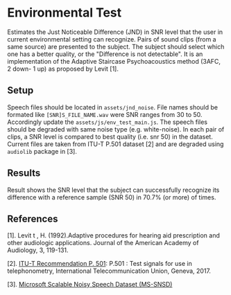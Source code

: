 # Environmental Test

Estimates the Just Noticeable  Difference (JND) in SNR level that the user in current environmental setting can recognize.
Pairs of sound clips (from a same source) are presented to the subject. The subject should select which one has a better 
quality, or the "Difference is not detectable". 
It is an implementation of the Adaptive Staircase Psychoacoustics method (3AFC, 2 down- 1 up) as proposed by Levit [1].

## Setup
Speech files should be located in `assets/jnd_noise`. File names should be formated like `[SNR]S_FILE_NAME.wav` were SNR 
ranges from 30 to 50.
Accordingly update the `assets/js/env_test_main.js`. 
The speech files should be degraded with same noise type (e.g. white-noise).
In each pair of clips, a SNR level is compared to best quality (i.e. snr 50) in the dataset.
Current files are taken from ITU-T P.501 dataset [2] and are degraded using `audiolib` package in [3]. 

## Results

Result shows the SNR level that the subject can successfully recognize its difference with a reference sample (SNR 50) in 70.7% (or more) of times.
  

## References
[1]. Levit t , H. (1992).Adaptive procedures for hearing aid prescription and other audiologic applications. Journal of the American Academy of Audiology, 3, 119-131.

[2]. [ITU-T Recommendation P. 501](https://www.itu.int/rec/T-REC-P.501-201703-I/en): P.501 : Test signals for use in telephonometry, International Telecommunication Union, Geneva, 2017.

[3]. [Microsoft Scalable Noisy Speech Dataset (MS-SNSD)](https://github.com/microsoft/MS-SNSD) 